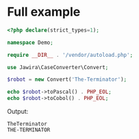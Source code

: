 Full example
============

```php
<?php declare(strict_types=1);

namespace Demo;

require __DIR__ . '/vendor/autoload.php';

use Jawira\CaseConverter\Convert;

$robot = new Convert('The-Terminator');

echo $robot->toPascal() . PHP_EOL;
echo $robot->toCobol() . PHP_EOL;
```

Output:

```text
TheTerminator
THE-TERMINATOR
```

